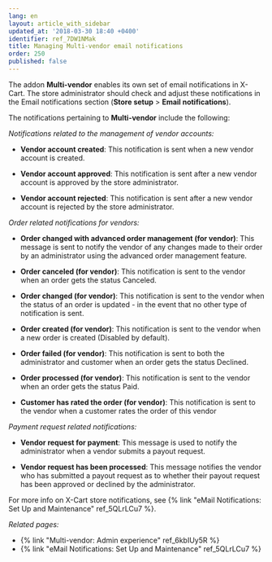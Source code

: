 ```yaml
---
lang: en
layout: article_with_sidebar
updated_at: '2018-03-30 18:40 +0400'
identifier: ref_7DW1NMak
title: Managing Multi-vendor email notifications
order: 250
published: false
---
```

The addon **Multi-vendor** enables its own set of email notifications in X-Cart. The store administrator should check and adjust these notifications in the Email notifications section (**Store setup** > **Email notifications**). 

The notifications pertaining to **Multi-vendor** include the following:


_Notifications related to the management of vendor accounts:_

   * **Vendor account created**: This notification is sent when a new vendor account is created.
   
   * **Vendor account approved**: This notification is sent after a new vendor account is approved by the store administrator.
   
   * **Vendor account rejected**: This notification is sent after a new vendor account is rejected by the store administrator.


_Order related notifications for vendors:_

   * **Order changed with advanced order management (for vendor)**: This message is sent to notify the vendor of any changes made to their order by an administrator using the advanced order management feature.
   
   * **Order canceled (for vendor)**: This notification is sent to the vendor when an order gets the status Canceled.
   
   * **Order changed (for vendor)**: This notification is sent to the vendor when the status of an order is updated - in the event that no other type of notification is sent.
   
   * **Order created (for vendor)**: This notification is sent to the vendor when a new order is created (Disabled by default).
   
   * **Order failed (for vendor)**: This notification is sent to both the administrator and customer when an order gets the status Declined.
   
   * **Order processed (for vendor)**: This notification is sent to the vendor when an order gets the status Paid.
   
   * **Customer has rated the order (for vendor)**: This notification is sent to the vendor when a customer rates the order of this vendor


_Payment request related notifications:_

   * **Vendor request for payment**: This message is used to notify the administrator when a vendor submits a payout request.
   
   * **Vendor request has been processed**: This message notifies the vendor who has submitted a payout request as to whether their payout request has been approved or declined by the administrator.


For more info on X-Cart store notifications, see {% link "eMail Notifications: Set Up and Maintenance" ref_5QLrLCu7 %}.


_Related pages:_
   
   * {% link "Multi-vendor: Admin experience" ref_6kbIUy5R %}
   * {% link "eMail Notifications: Set Up and Maintenance" ref_5QLrLCu7 %}
